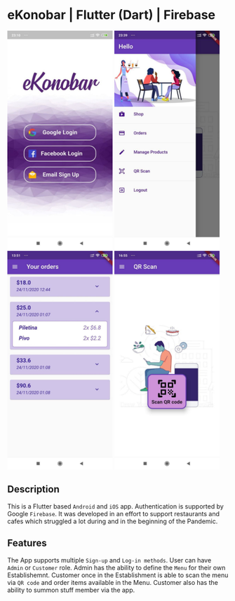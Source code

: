 # eKonobar | Flutter (Dart) | Firebase

<img src="https://github.com/Aback231/eKonobar-Flutter-Firebase/blob/main/log_in.jpeg" width="240" height="500"> <img src="https://github.com/Aback231/eKonobar-Flutter-Firebase/blob/main/menu.jpeg" width="240" height="500"> 
<img src="https://github.com/Aback231/eKonobar-Flutter-Firebase/blob/main/orders.jpeg" width="240" height="500"> <img src="https://github.com/Aback231/eKonobar-Flutter-Firebase/blob/main/qr_scan.jpeg" width="240" height="500">

## Description

This is a Flutter based `Android` and `iOS` app. Authentication is supported by Google `Firebase`. It was developed in an effort to support restaurants and cafes which struggled a lot during and in the beginning of the Pandemic.

## Features

The App supports multiple `Sign-up` and `Log-in methods`. User can have `Admin` or `Customer` role. Admin has the ability to define the `Menu` for their own Establishemnt. Customer once in the Establishment is able to scan the menu via `QR code` and order items available in the Menu. Customer also has the ability to summon stuff member via the app.
